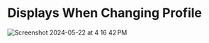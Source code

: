 # Displays When Changing Profile

![Screenshot 2024-05-22 at 4 16 42 PM](https://github.com/erascon7/UI-Examples/assets/39039416/af3806e9-5715-48b1-9329-ba58a3e9936c)
